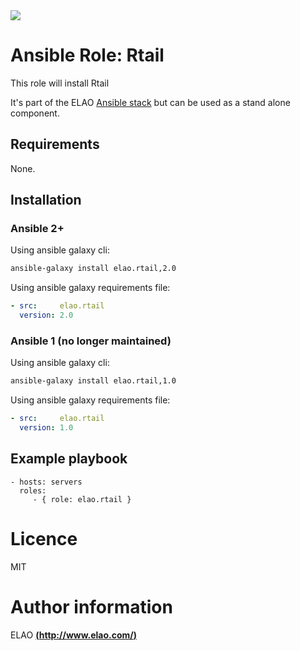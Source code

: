<img src="http://www.elao.com/images/corpo/logo_red_small.png"/>

# Ansible Role: Rtail

This role will install Rtail

It's part of the ELAO [Ansible stack](http://ansible.elao.com) but can be used as a stand alone component.

## Requirements

None.

## Installation

### Ansible 2+

Using ansible galaxy cli:

```bash
ansible-galaxy install elao.rtail,2.0
```

Using ansible galaxy requirements file:

```yaml
- src:     elao.rtail
  version: 2.0
```

### Ansible 1 (no longer maintained)

Using ansible galaxy cli:

```bash
ansible-galaxy install elao.rtail,1.0
```

Using ansible galaxy requirements file:

```yaml
- src:     elao.rtail
  version: 1.0
```

## Example playbook

    - hosts: servers
      roles:
         - { role: elao.rtail }

# Licence

MIT

# Author information

ELAO [**(http://www.elao.com/)**](http://www.elao.com)
